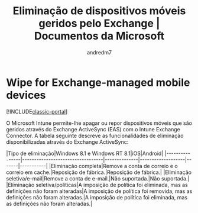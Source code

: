 ﻿---
title: "Eliminação de dispositivos móveis geridos pelo Exchange | Documentos da Microsoft"
description: "O Microsoft Intune permite-lhe apagar ou repor dispositivos móveis que são geridos através do Exchange ActiveSync (EAS) com o Intune Exchange Connector"
keywords: 
author: andredm7
ms.author: andredm
manager: angrobe
ms.date: 11/14/2016
ms.topic: article
ms.prod: 
ms.service: microsoft-intune
ms.technology: 
ms.assetid: e116b620-1e12-4b5c-9905-2f7acf2ae530
ms.reviewer: lancecra
ms.suite: ems
ms.custom: intune-classic
translationtype: Human Translation
ms.sourcegitcommit: b6d5ea579b675d85d4404f289db83055642ffddd
ms.openlocfilehash: 5f8da4e28f3b680d7b5b42c1c54fac4c9c43fbe2
ms.lasthandoff: 12/10/2016


---


# <a name="wipe-for-exchange-managed-mobile-devices"></a>Wipe for Exchange-managed mobile devices

[!INCLUDE[classic-portal](../includes/classic-portal.md)]

O Microsoft Intune permite-lhe apagar ou repor dispositivos móveis que são geridos através do Exchange ActiveSync (EAS) com o Intune Exchange Connector. A tabela seguinte descreve as funcionalidades de eliminação disponibilizadas através do Exchange ActiveSync:

|Tipo de eliminação|Windows 8.1 e Windows RT 8.1|iOS|Android|
|----------------|----------------------------------|--------------|-------------------|-------|-----------|
|Eliminação completa|Remove a conta de correio e o correio em cache.|Reposição de fábrica.|Reposição de fábrica.|
|Eliminação seletiva/e-mail|Remove a conta de e-mail.|Não suportada.|Não suportada.|
|Eliminação seletiva/políticas|A imposição de política foi eliminada, mas as definições não foram alteradas|A imposição de política foi removida, mas as definições não foram alteradas.|A imposição de política foi eliminada, mas as definições não foram alteradas.|


